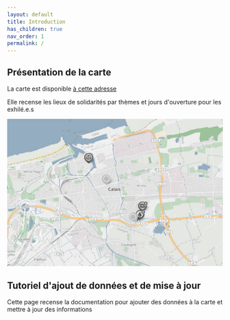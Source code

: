 ```yaml
---
layout: default
title: Introduction
has_children: true
nav_order: 1
permalink: /
---
```


## Présentation de la carte

La carte est disponible [à cette adresse](https://littoral-solidarite.gogocarto.fr/annuaire#/carte/@50.96,1.81,10z?cat=all)

Elle recense les lieux de solidarités par thèmes et jours d'ouverture pour les exhilé.e.s

![Aperçu de la carte](assets/images/map_preview.jpg)

## Tutoriel d'ajout de données et de mise à jour 

Cette page recense la documentation pour ajouter des données à la carte et mettre à jour des informations
